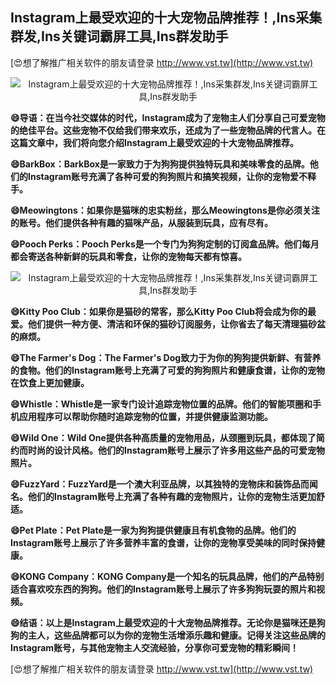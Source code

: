 ## **Instagram上最受欢迎的十大宠物品牌推荐！,Ins采集群发,Ins关键词霸屏工具,Ins群发助手**

[😍想了解推广相关软件的朋友请登录 http://www.vst.tw](http://www.vst.tw)

 <center><img src="https://vst.tw/MP4/tuiguang/png/0.png" alt="Instagram上最受欢迎的十大宠物品牌推荐！,Ins采集群发,Ins关键词霸屏工具,Ins群发助手"></center>

**😄导语：在当今社交媒体的时代，Instagram成为了宠物主人们分享自己可爱宠物的绝佳平台。这些宠物不仅给我们带来欢乐，还成为了一些宠物品牌的代言人。在这篇文章中，我们将向您介绍Instagram上最受欢迎的十大宠物品牌推荐。**

**😄BarkBox：BarkBox是一家致力于为狗狗提供独特玩具和美味零食的品牌。他们的Instagram账号充满了各种可爱的狗狗照片和搞笑视频，让你的宠物爱不释手。**

**😄Meowingtons：如果你是猫咪的忠实粉丝，那么Meowingtons是你必须关注的账号。他们提供各种有趣的猫咪产品，从服装到玩具，应有尽有。**

**😄Pooch Perks：Pooch Perks是一个专门为狗狗定制的订阅盒品牌。他们每月都会寄送各种新鲜的玩具和零食，让你的宠物每天都有惊喜。**

 <center><img src="https://vst.tw/MP4/tuiguang/png/1.png" alt="Instagram上最受欢迎的十大宠物品牌推荐！,Ins采集群发,Ins关键词霸屏工具,Ins群发助手"></center>

**😄Kitty Poo Club：如果你是猫砂的常客，那么Kitty Poo Club将会成为你的最爱。他们提供一种方便、清洁和环保的猫砂订阅服务，让你省去了每天清理猫砂盆的麻烦。**

**😄The Farmer's Dog：The Farmer's Dog致力于为你的狗狗提供新鲜、有营养的食物。他们的Instagram账号上充满了可爱的狗狗照片和健康食谱，让你的宠物在饮食上更加健康。**

**😄Whistle：Whistle是一家专门设计追踪宠物位置的品牌。他们的智能项圈和手机应用程序可以帮助你随时追踪宠物的位置，并提供健康监测功能。**

**😄Wild One：Wild One提供各种高质量的宠物用品，从颈圈到玩具，都体现了简约而时尚的设计风格。他们的Instagram账号上展示了许多用这些产品的可爱宠物照片。**

**😄FuzzYard：FuzzYard是一个澳大利亚品牌，以其独特的宠物床和装饰品而闻名。他们的Instagram账号上充满了各种有趣的宠物照片，让你的宠物生活更加舒适。**

**😄Pet Plate：Pet Plate是一家为狗狗提供健康且有机食物的品牌。他们的Instagram账号上展示了许多营养丰富的食谱，让你的宠物享受美味的同时保持健康。**

**😄KONG Company：KONG Company是一个知名的玩具品牌，他们的产品特别适合喜欢咬东西的狗狗。他们的Instagram账号上展示了许多狗狗玩耍的照片和视频。**

**😄结语：以上是Instagram上最受欢迎的十大宠物品牌推荐。无论你是猫咪还是狗狗的主人，这些品牌都可以为你的宠物生活增添乐趣和健康。记得关注这些品牌的Instagram账号，与其他宠物主人交流经验，分享你可爱宠物的精彩瞬间！**

[😍想了解推广相关软件的朋友请登录 http://www.vst.tw](http://www.vst.tw)




